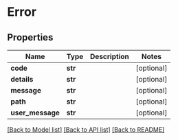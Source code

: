 # Error

## Properties
Name | Type | Description | Notes
------------ | ------------- | ------------- | -------------
**code** | **str** |  | [optional] 
**details** | **str** |  | [optional] 
**message** | **str** |  | [optional] 
**path** | **str** |  | [optional] 
**user_message** | **str** |  | [optional] 

[[Back to Model list]](../README.md#documentation-for-models) [[Back to API list]](../README.md#documentation-for-api-endpoints) [[Back to README]](../README.md)


